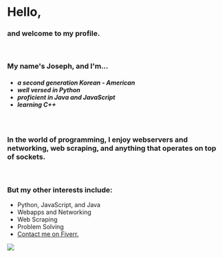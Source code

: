 <h1>Hello,</h1>
<h3>and welcome to my profile.</h3><br>
<h3>My name's Joseph, and I'm...</h3>
<h5>
  <ul>
    <li>a second generation Korean - American</li>
    <li>well versed in Python</li>
    <li>proficient in Java and JavaScript</li>
    <li>learning C++</li>
  </ul>
</h5><br>
<h3>In the world of programming, I enjoy webservers and networking, web scraping, and anything that operates on top of sockets.</h3><br>
<h3>But my other interests include: </h3>

- Python, JavaScript, and Java
- Webapps and Networking
- Web Scraping
- Problem Solving
- <a href="https://www.fiverr.com/fire6945_">Contact me on Fiverr.</a>
<img align="left" src="https://github-readme-stats.vercel.app/api/top-langs/?username=fire6945&layout=compact&theme=radical&hide_border=true&card_width=250"/>
